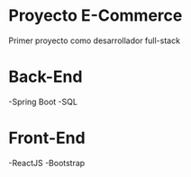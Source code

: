 # Proyecto E-Commerce

Primer proyecto como desarrollador full-stack

# Back-End

-Spring Boot
-SQL

# Front-End

-ReactJS
-Bootstrap